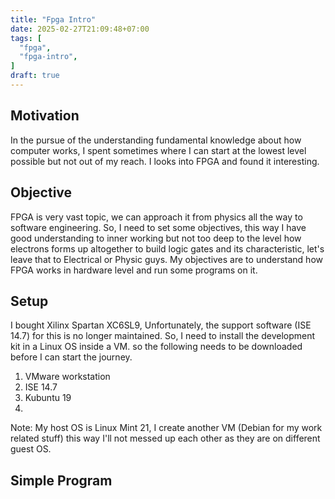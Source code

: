 ```yaml
---
title: "Fpga Intro"
date: 2025-02-27T21:09:48+07:00
tags: [
  "fpga",
  "fpga-intro",
]
draft: true
---
```


## Motivation

In the pursue of the understanding fundamental knowledge about how computer works, I spent sometimes where I can start at the lowest level possible but not out of my reach. I looks into FPGA and found it interesting.

## Objective

FPGA is very vast topic, we can approach it from physics all the way to software engineering. So, I need to set some objectives, this way I have good understanding to inner working but not too deep to the level how electrons forms up altogether to build logic gates and its characteristic, let's leave that to Electrical or Physic guys. My objectives are to understand how FPGA works in hardware level and run some programs on it.

## Setup

I bought Xilinx Spartan XC6SL9, Unfortunately, the support software (ISE 14.7) for this is no longer maintained. So, I need to install the development kit in a Linux OS inside a VM. so the following needs to be downloaded before I can start the journey.

1. VMware workstation
2. ISE 14.7
3. Kubuntu 19
4. 

Note: My host OS is Linux Mint 21, I create another VM (Debian for my work related stuff) this way I'll not messed up each other as they are on different guest OS.

## Simple Program 
